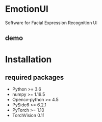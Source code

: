 # EmotionUI
 Software for Facial Expression Recognition UI

## demo


# Installation

## required packages
 - Python >= 3.6
 - numpy >= 1.19.5
 - Opencv-python >= 4.5
 - PySide6 >= 6.2.1
 - PyTorch >= 1.10
 - TorchVision 0.11
